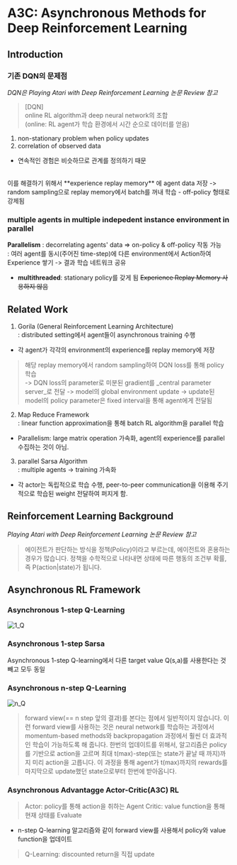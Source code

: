 # A3C: Asynchronous Methods for Deep Reinforcement Learning

## Introduction

### 기존 DQN의 문제점
_DQN은 Playing Atari with Deep Reinforcement Learning 논문 Review 참고_   

> [DQN]   
> online RL algorithm과 deep neural network의 조합   
> (online: RL agent가 학습 환경에서 시간 순으로 데이터를 얻음)   
1. non-stationary problem when policy updates
2. correlation of observed data
  + 연속적인 경험은 비슷하므로 관계를 정의하기 때문   
<br>
이를 해결하기 위해서 
**experience replay memory**
에 agent data 저장   
-> random sampling으로 replay memory에서 batch를 꺼내 학습   
  - off-policy 형태로 강제됨   

### multiple agents in multiple indepedent instance environment in parallel
**Parallelism** : decorrelating agents' data => on-policy & off-policy 작동 가능   
: 여러 agent를 동시(주어진 time-step)에 다른 environment에서 Action하여 Experience 쌓기 -> 결과 학습 네트워크 공유   
  * __multithreaded__: stationary policy를 갖게 됨
~~Experience Replay Memory 사용하지 않음~~

## Related Work

1. Gorila (General Reinforcement Learning Architecture)   
: distributed setting에서 agent들이 asynchronous training 수행   
  * 각 agent가 각각의 environment의 experience를 replay memory에 저장
  > 해당 replay memory에서 random sampling하여 DQN loss를 통해 policy 학습   
  > -> DQN loss의 parameter로 미분된 gradient를 _central parameter server_로 전달
  > -> model의 global environment update
  > -> update된 model의 policy parameter은 fixed interval을 통해 agent에게 전달됨   
2. Map Reduce Framework   
: linear function approximation을 통해 batch RL algorithm을 parallel 학습
  * Parallelism: large matrix operation 가속화, agent의 experience를 parallel 수집하는 것이 아님.   

3. parallel Sarsa Algorithm   
: multiple agents -> training 가속화
  * 각 actor는 독립적으로 학습 수행, peer-to-peer communication을 이용해 주기적으로 학습된 weight 전달하여 퍼지게 함.   
  
## Reinforcement Learning Background
_Playing Atari with Deep Reinforcement Learning 논문 Review 참고_   
> 에이전트가 판단하는 방식을 정책(Policy)이라고 부르는데, 에이전트와 혼용하는 경우가 많습니다. 정책을 수학적으로 나타내면 상태에 따른 행동의 조건부 확률, 즉 P(action|state)가 됩니다.

## Asynchronous RL Framework

### Asynchronous 1-step Q-Learning   
![1_Q](https://user-images.githubusercontent.com/40893452/45151193-9be8ae00-b208-11e8-9f65-7b9717e7fbcf.png)   

### Asynchronous 1-step Sarsa   
Asynchronous 1-step Q-learning에서 다른 target value Q(s,a)를 사용한다는 것 빼고 모두 동일

### Asynchronous n-step Q-Learning   
![n_Q](https://user-images.githubusercontent.com/40893452/45205494-46220d80-b2bd-11e8-8445-76374c9a5830.png)   
> forward view(== n step 앞의 결과)를 본다는 점에서 일반적이지 않습니다. 이런 forward view를 사용하는 것은 neural network를 학습하는 과정에서 momentum-based methods와 backpropagation 과정에서 훨씬 더 효과적인 학습이 가능하도록 해 줍니다. 한번의 업데이트를 위해서, 알고리즘은 policy를 기반으로 action을 고르며 최대 t(max)-step(또는 state가 끝날 때 까지)까지 미리 action을 고릅니다. 이 과정을 통해 agent가 t(max)까지의 rewards를 마지막으로 update했던 state으로부터 한번에 받아옵니다.

### Asynchronous Advantagge Actor-Critic(A3C) RL

> Actor: policy를 통해 action을 취하는 Agent
> Critic: value function을 통해 현재 상태를 Evaluate

* n-step Q-learning 알고리즘와 같이 forward view를 사용해서 policy와 value function을 업데이트   
> Q-Learning: discounted return을 직접 update
  
  
